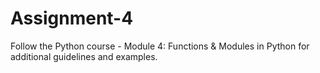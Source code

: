 # Assignment-4
Follow the Python course - Module 4: Functions &amp; Modules in Python for additional guidelines and examples.
